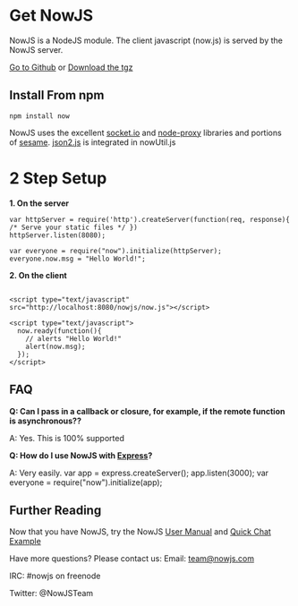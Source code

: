 Get NowJS
=========
NowJS is a NodeJS module. The client javascript (now.js) is served by the NowJS server.


<a href="https://github.com/Flotype/now/">Go to Github</a> or 
<a href="https://github.com/Flotype/now/tarball/master">Download the tgz</a>


Install From npm
----------------

`npm install now`



NowJS uses the excellent <a href="https://github.com/LearnBoost/Socket.IO-node">socket.io</a> and <a href="https://github.com/isaacs/node-proxy">node-proxy</a> libraries and portions of <a href="https://github.com/substack/node-sesame">sesame</a>. <a href="https://github.com/douglascrockford/JSON-js">json2.js</a> is integrated in nowUtil.js


2 Step Setup
==============

**1. On the server**

    
    var httpServer = require('http').createServer(function(req, response){ /* Serve your static files */ })
    httpServer.listen(8080);
    
    var everyone = require("now").initialize(httpServer);
    everyone.now.msg = "Hello World!";
    
**2. On the client**
<pre><code>
&lt;script type="text/javascript" src="http://localhost:8080/nowjs/now.js">&lt;/script>

&lt;script type="text/javascript"&gt;
  now.ready(function(){
    // alerts "Hello World!"
    alert(now.msg);
  });
&lt;/script>
</code></pre>

FAQ
-------

**Q: Can I pass in a callback or closure, for example, if the remote function is asynchronous??**

A: Yes. This is 100% supported


**Q: How do I use NowJS with [Express](https://github.com/visionmedia/express)?**

A: Very easily. 
    var app = express.createServer();
    app.listen(3000);
    var everyone = require("now").initialize(app);


Further Reading
---------------

Now that you have NowJS, try the NowJS [User Manual](http://nowjs.com/doc) and [Quick Chat Example](http://nowjs.com/guide) 

Have more questions? Please contact us:
Email: team@nowjs.com

IRC: #nowjs on freenode

Twitter: @NowJSTeam
